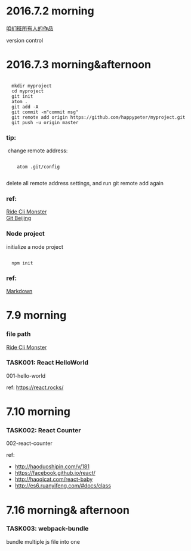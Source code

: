 <h1>2016.7.2 morning</h1>

<a href="https://github.com/newming/digicity">咱们班所有人的作品</a>

version control


<h1>2016.7.3 morning&afternoon</h1>


<pre><code>
  mkdir myproject
  cd myproject
  git init
  atom .
  git add -A
  git commit -m"commit msg"
  git remote add origin https://github.com/happypeter/myproject.git
  git push -u origin master
</code></pre>

<h3>tip:</h3>
<p>
  change remote address:
  <pre><code>
    atom .git/config
  </code></pre>
  delete all remote address settings, and run git remote add again
</p>



<h3>ref:</h3>
<a href="http://haoqicat.com/ride-cli-monster">Ride Cli Monster</a>
<br>
<a href="http://haoqicat.com/gitbeijing">Git Beijing</a>

<h3>Node project</h3>
<p>initialize a node project</p>
<pre><code>
  npm init
</code></pre>

<h3>ref:</h3>
<a href="https://coding.net/help/doc/project/markdown.html">Markdown</a>




# 7.9 morning


### file path

[Ride Cli Monster](http://haoqicat.com/ride-cli-monster)


### TASK001: React HelloWorld

001-hello-world

ref: https://react.rocks/


# 7.10 morning

### TASK002: React Counter

002-react-counter

ref:

- http://haoduoshipin.com/v/181
- https://facebook.github.io/react/
- http://haoqicat.com/react-baby
- <http://es6.ruanyifeng.com/#docs/class>


# 7.16 morning& afternoon

### TASK003: webpack-bundle

bundle multiple js file into one

